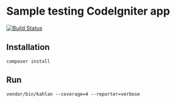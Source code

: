 Sample testing CodeIgniter app
==============================

[![Build Status](https://travis-ci.org/samsonasik/ci_310_with_kahlan.svg?branch=master)](https://travis-ci.org/samsonasik/ci_310_with_kahlan)

Installation
------------

```
composer install
```

Run
---

```
vendor/bin/kahlan --coverage=4 --reporter=verbose
```